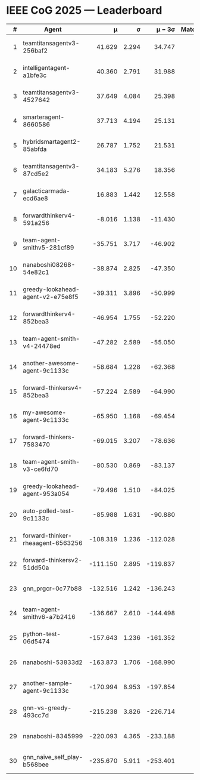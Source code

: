 # IEEE CoG 2025 — Leaderboard

| # | Agent | μ | σ | μ − 3σ | Matches | Updated |
|---:|---|---:|---:|---:|---:|---|
| 1 | teamtitansagentv3-256baf2 | 41.629 | 2.294 | 34.747 | 300 | 2025-08-26 21:00 |
| 2 | intelligentagent-a1bfe3c | 40.360 | 2.791 | 31.988 | 361 | 2025-08-26 21:00 |
| 3 | teamtitansagentv3-4527642 | 37.649 | 4.084 | 25.398 | 240 | 2025-08-26 21:00 |
| 4 | smarteragent-8660586 | 37.713 | 4.194 | 25.131 | 313 | 2025-08-26 21:00 |
| 5 | hybridsmartagent2-85abfda | 26.787 | 1.752 | 21.531 | 179 | 2025-08-26 21:00 |
| 6 | teamtitansagentv3-87cd5e2 | 34.183 | 5.276 | 18.356 | 260 | 2025-08-26 21:00 |
| 7 | galacticarmada-ecd6ae8 | 16.883 | 1.442 | 12.558 | 380 | 2025-08-26 21:00 |
| 8 | forwardthinkerv4-591a256 | -8.016 | 1.138 | -11.430 | 314 | 2025-08-26 21:00 |
| 9 | team-agent-smithv5-281cf89 | -35.751 | 3.717 | -46.902 | 420 | 2025-08-26 21:00 |
| 10 | nanaboshi08268-54e82c1 | -38.874 | 2.825 | -47.350 | 300 | 2025-08-26 21:00 |
| 11 | greedy-lookahead-agent-v2-e75e8f5 | -39.311 | 3.896 | -50.999 | 280 | 2025-08-26 21:00 |
| 12 | forwardthinkerv4-852bea3 | -46.954 | 1.755 | -52.220 | 349 | 2025-08-26 21:00 |
| 13 | team-agent-smith-v4-24478ed | -47.282 | 2.589 | -55.050 | 200 | 2025-08-26 21:00 |
| 14 | another-awesome-agent-9c1133c | -58.684 | 1.228 | -62.368 | 340 | 2025-08-26 21:00 |
| 15 | forward-thinkersv4-852bea3 | -57.224 | 2.589 | -64.990 | 334 | 2025-08-26 21:00 |
| 16 | my-awesome-agent-9c1133c | -65.950 | 1.168 | -69.454 | 400 | 2025-08-26 21:00 |
| 17 | forward-thinkers-7583470 | -69.015 | 3.207 | -78.636 | 360 | 2025-08-26 21:00 |
| 18 | team-agent-smith-v3-ce6fd70 | -80.530 | 0.869 | -83.137 | 380 | 2025-08-26 21:00 |
| 19 | greedy-lookahead-agent-953a054 | -79.496 | 1.510 | -84.025 | 320 | 2025-08-26 21:00 |
| 20 | auto-polled-test-9c1133c | -85.988 | 1.631 | -90.880 | 240 | 2025-08-26 21:00 |
| 21 | forward-thinker-rheaagent-6563256 | -108.319 | 1.236 | -112.028 | 536 | 2025-08-26 21:00 |
| 22 | forward-thinkersv2-51dd50a | -111.150 | 2.895 | -119.837 | 336 | 2025-08-26 21:00 |
| 23 | gnn_prgcr-0c77b88 | -132.516 | 1.242 | -136.243 | 300 | 2025-08-26 21:00 |
| 24 | team-agent-smithv6-a7b2416 | -136.667 | 2.610 | -144.498 | 400 | 2025-08-26 21:00 |
| 25 | python-test-06d5474 | -157.643 | 1.236 | -161.352 | 280 | 2025-08-26 21:00 |
| 26 | nanaboshi-53833d2 | -163.873 | 1.706 | -168.990 | 400 | 2025-08-26 21:00 |
| 27 | another-sample-agent-9c1133c | -170.994 | 8.953 | -197.854 | 500 | 2025-08-26 21:00 |
| 28 | gnn-vs-greedy-493cc7d | -215.238 | 3.826 | -226.714 | 300 | 2025-08-26 21:00 |
| 29 | nanaboshi-8345999 | -220.093 | 4.365 | -233.188 | 420 | 2025-08-26 21:00 |
| 30 | gnn_naive_self_play-b568bee | -235.670 | 5.911 | -253.401 | 380 | 2025-08-26 21:00 |
